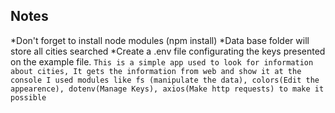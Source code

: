 ## Notes ##

*Don't forget to install node modules (npm install)
*Data base folder will store all cities searched
*Create a .env file configurating the keys presented on the example file.
```This is a simple app used to look for information about cities, It gets the information from web and show it at the console I used modules like fs (manipulate the data), colors(Edit the appearence), dotenv(Manage Keys), axios(Make http requests) to make it possible```